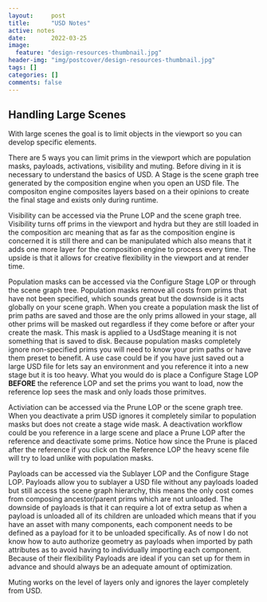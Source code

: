 ```yaml
---
layout:     post
title:      "USD Notes"
active: notes
date:       2022-03-25
image:
  feature: "design-resources-thumbnail.jpg"
header-img: "img/postcover/design-resources-thumbnail.jpg"
tags: []
categories: []
comments: false
---
```


## **Handling Large Scenes**

With large scenes the goal is to limit objects in the viewport so you can develop specific elements. 

There are 5 ways you can limit prims in the viewport which are population masks, payloads, activations, visibility and muting. Before diving in it is necessary to understand the basics of USD. A Stage is the scene graph tree generated by the composition engine when you open an USD file. The compositon engine composites layers based on a their opinions to create the final stage and exists only during runtime. 

Visibility can be accessed via the Prune LOP and the scene graph tree. Visibility turns off prims in the viewport and hydra but they are still loaded in the composition arc meaning that as far as the composition engine is concerned it is still there and can be manipulated which also means that it adds one more layer for the composition engine to process every time. The upside is that it allows for creative flexibility in the viewport and at render time. 

Population masks can be accessed via the Configure Stage LOP or through the scene graph tree. Population masks remove all costs from prims that have not been specified, which sounds great but the downside is it acts globally on your scene graph. When you create a population mask the list of prim paths are saved and those are the only prims allowed in your stage, all other prims will be masked out regardless if they come before or after your create the mask. This mask is applied to a UsdStage meaning it is not something that is saved to disk. Because population masks completely ignore non-specified prims you will need to know your prim paths or have them preset to benefit. A use case could be if you have just saved out a large USD file for lets say an environment and you reference it into a new stage but it is too heavy. What you would do is place a Configure Stage LOP **BEFORE** the reference LOP and set the prims you want to load, now the reference lop sees the mask and only loads those primitves. 

Activiation can be accessed via the Prune LOP or the scene graph tree. When you deactivate a prim USD ignores it completely similar to population masks but does not create a stage wide mask. A deactivation workflow could be you reference in a large scene and place a Prune LOP after the reference and deactivate some prims. Notice how since the Prune is placed after the reference if you click on the Reference LOP the heavy scene file will try to load unlike with population masks. 

Payloads can be accessed via the Sublayer LOP and the Configure Stage LOP. Payloads allow you to sublayer a USD file without any payloads loaded but still access the scene graph hierarchy, this means the only cost comes from composing ancestor/parent prims which are not unloaded. The downside of payloads is that it can require a lot of extra setup as when a payload is unloaded all of its children are unloaded which means that if you have an asset with many components, each component needs to be defined as a payload for it to be unloaded specifically. As of now I do not know how to auto authorize geometry as payloads when imported by path attributes as to avoid having to individually importing each component. Because of their flexibility Payloads are ideal if you can set up for them in advance and should always be an adequate amount of optimization. 

Muting works on the level of layers only and ignores the layer completely from USD. 

